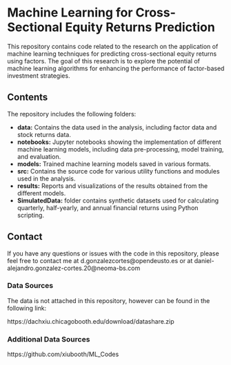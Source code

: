 
<h1>Machine Learning for Cross-Sectional Equity Returns Prediction</h1>
<p>This repository contains code related to the research on the application of machine learning techniques for predicting cross-sectional equity returns using factors. The goal of this research is to explore the potential of machine learning algorithms for enhancing the performance of factor-based investment strategies.</p>
<h2>Contents</h2>
<p>The repository includes the following folders:</p>
<ul>
  <li><strong>data:</strong> Contains the data used in the analysis, including factor data and stock returns data.</li>
  <li><strong>notebooks:</strong> Jupyter notebooks showing the implementation of different machine learning models, including data pre-processing, model training, and evaluation.</li>
  <li><strong>models:</strong> Trained machine learning models saved in various formats.</li>
  <li><strong>src:</strong> Contains the source code for various utility functions and modules used in the analysis.
  <li><strong>results:</strong> Reports and visualizations of the results obtained from the different models.</li>
  <li><strong> SimulatedData:</strong> folder contains synthetic datasets used for calculating quarterly, half-yearly, and annual financial returns using Python scripting.
</ul>

<h2>Contact</h2>
<p>If you have any questions or issues with the code in this repository, please feel free to contact me at d.gonzalezcortes@opendeusto.es or at daniel-alejandro.gonzalez-cortes.20@neoma-bs.com</p>

<h3> Data Sources </h3>
<p> The data is not attached in this repository, however can be found in the following link:</p>
<p>https://dachxiu.chicagobooth.edu/download/datashare.zip</p>
<h3> Additional Data Sources </h3>
<p>https://github.com/xiubooth/ML_Codes<p>